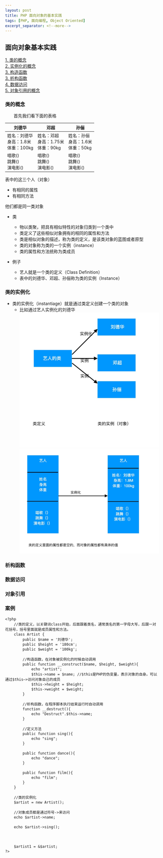 ```yaml
---
layout: post
title: PHP 面向对象的基本实践
tags: [PHP, 面向编程, Object Oriented]
excerpt_separator: <!--more-->
---
```

## 面向对象基本实践  
<a href="#class">1. 类的概念</a>  
<a href="#instantiation">2. 实例化的概念</a>  
<a href="#structure">3. 构造函数</a>  
<a href="#destory">3. 析构函数</a>  
<a href="#data_access">4. 数据访问</a>  
<a href="#object_reference">5. 对象引用的概念</a>  
<!--more-->

<a name="class"></a>  
### 类的概念  
　　首先我们看下面的表格  

刘德华 | 邓超 | 孙俪  
--|---|--  
姓名：刘德华<br>身高：1.8米<br>体重：100kg|姓名：邓超<br>身高：1.75米<br>体重：90kg|姓名：孙俪<br>身高：1.6米<br>体重：50kg  
唱歌()<br>跳舞()<br>演电影()|唱歌()<br>跳舞()<br>演电影()|唱歌()<br>跳舞()<br>演电影()   

表中的这三个人（对象）  
* 有相同的属性  
* 有相同方法  

他们都是同一类对象  



* 类 
    - 物以类聚，把具有相似特性的对象归类到一个类中  
    - 类定义了这些相似对象拥有的相同的属性和方法  
    - 类是相似对象的描述，称为类的定义，是该类对象的蓝图或者原型  
    - 类的对象称为类的一个实例（instance）  
    - 类的属性和方法统称为类成员
    
* 例子  
    - 艺人就是一个类的定义（Class Definition）  
    - 表中的刘德华、邓超、孙俪称为类的实例（Instance）  
    


<a name="instantiation"></a>
### 类的实例化  
* 类的实例化（instantiage）就是通过类定义创建一个类的对象  
    - 比如通过艺人实例化的刘德华  
![image](/assets/images/instance.png)  
![image](/assets/images/instances.png)  

<a name="destory"></a>
### 析构函数  

<a name="data_access"></a>
### 数据访问  

<a name="object_reference"></a>
### 对象引用  

### 案例  
```
<?php
    //类的定义，以关键词class开始，后面跟着类名，通常类名的第一字母大写，后跟一对花括号，括号里面就是成员属性和方法。
    class Artist {
        public $name = '刘德华';
        public $height = '180cm';
        public $weight = '100kg';
        
        //构造函数，在对象被实例化的时候自动调用
        public function __construct($name, $height, $weight){
            echo "artist";
            $this->name = $name; //$this是PHP的伪变量，表示对象的自身。可以通过$this—>访问对象自己的成员
            $this->height = $height;
            $this->weight = $weight;
        }
        
        //析构函数，在程序脚本执行结束运行时自动调用
        function __destruct(){
            echo "Destruct".$this->name;
        }
        
        //定义方法
        public function sing(){
            echo "sing";
        }
        
        public function dance(){
            echo "dance";
        }
        
        public function film(){
            echo "film";
        }
    }
    
    //类的实例化
    $artist = new Artist();
    
    //对象成员都是通过符号->来访问
    echo $artist->name;
    
    echo $artist->sing();
    
    
    
    $artist1 = &$artist;
?>
```  


